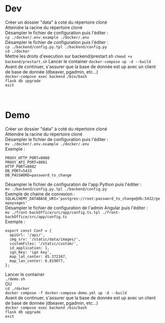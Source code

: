 # Dev

Créer un dossier "data" à coté du répertoire cloné  
Atteindre la racine du répertoire cloné  
Désampler le fichier de configuration puis l'éditer :  
`cp ./docker/.env.example ./docker/.env`  
Désampler le fichier de configuration puis l'éditer :  
`cp ./backend/config.py.tpl ./backend/config.py`  
`cd ./docker`  
Mettre les droits d'execution sur backend/prestart.sh
`chmod +x backend/prestart.sh`
Lancer le container 
`docker-compose up -d --build`  
Avant de continuer, s'assurer que la base de donnée est up avec un client de base de donnée (dbeaver, pgadmin, etc...)  
`docker-compose exec backend /bin/bash`  
`flask db upgrade`  
`exit`
<br />
<br />
<br />

# Demo

Créer un dossier "data" à coté du répertoire cloné  
Atteindre la racine du répertoire cloné  
Désampler le fichier de configuration puis l'éditer :  
`mv ./docker/.env.example ./docker/.env`  
Exemple :

```
PROXY_HTTP_PORT=8080
PROXY_API_PORT=8081
HTTP_PORT=8082
DB_PORT=5433
DB_PASSWORD=password_to_change
```

Désampler le fichier de configuration de l'app Python puis l'éditer :  
`mv ./backend/config.py.tpl ./backend/config.py`  
Exemple de chaine de connexion :  
`SQLALCHEMY_DATABASE_URI='postgres://root:password_to_change@db:5432/geopaysages'`  
Désampler le fichier de configuration de l'admin Angular puis l'éditer :  
`mv ./front-backOffice/src/app/config.ts.tpl ./front-backOffice/src/app/config.ts`  
Exemple :

```
export const Conf = {
  apiUrl: '/api/',
  img_srv: '/static/data/images/',
  customFiles: '/static/custom/',
  id_application: 1,
  ign_Key: 'ign key',
  map_lat_center: 45.372167,
  map_lan_center: 6.819077,
};
```

Lancer le container  
`./demo.sh`  
OU  
`cd ./docker`  
`docker compose -f docker-compose-demo.yml up -d --build`  
Avant de continuer, s'assurer que la base de donnée est up avec un client de base de donnée (dbeaver, pgadmin, etc...)  
`docker compose exec backend /bin/bash`  
`flask db upgrade`  
`exit`